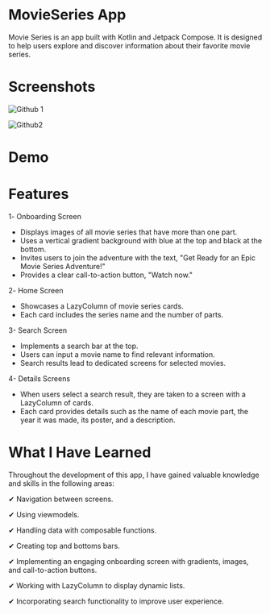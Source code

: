 # MovieSeries App

Movie Series is an app built with Kotlin and Jetpack Compose. It is designed to help users explore and discover information about their favorite movie series.

# Screenshots

![Github 1](https://github.com/AmiraMohamed745/MovieSeriesApp/assets/109589388/c7e9c05b-d1f7-4eb4-8a21-70a6e546a3c9) 

![Github2](https://github.com/AmiraMohamed745/MovieSeriesApp/assets/109589388/695ed275-ce8c-4adc-b156-2b927330a517)


# Demo

# Features

1️- Onboarding Screen
* Displays images of all movie series that have more than one part.
* Uses a vertical gradient background with blue at the top and black at the bottom.
* Invites users to join the adventure with the text, "Get Ready for an Epic Movie Series Adventure!"
* Provides a clear call-to-action button, "Watch now."
  
2️- Home Screen
* Showcases a LazyColumn of movie series cards.
* Each card includes the series name and the number of parts.
  
3- Search Screen
* Implements a search bar at the top.
* Users can input a movie name to find relevant information.
* Search results lead to dedicated screens for selected movies.
  
4- Details Screens
* When users select a search result, they are taken to a screen with a LazyColumn of cards.
* Each card provides details such as the name of each movie part, the year it was made, its poster, and a description.

# What I Have Learned

Throughout the development of this app, I have gained valuable knowledge and skills in the following areas:

✔ Navigation between screens.

✔ Using viewmodels.

✔ Handling data with composable functions.

✔ Creating top and bottoms bars.

✔ Implementing an engaging onboarding screen with gradients, images, and call-to-action buttons.

✔ Working with LazyColumn to display dynamic lists.

✔ Incorporating search functionality to improve user experience.
